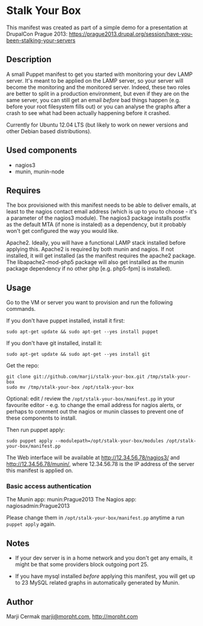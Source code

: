 # Stalk Your Box

This manifest was created as part of a simple demo for a presentation at DrupalCon Prague 2013:
  https://prague2013.drupal.org/session/have-you-been-stalking-your-servers

## Description
A small Puppet manifest to get you started with monitoring your dev LAMP server.
It's meant to be applied on the LAMP server, so your server will become the monitoring and the monitored server.
Indeed, these two roles are better to split in a production environment, but even if they are on the same server, you can still get an email *before* bad things happen (e.g. before your root filesystem fills out) or you can analyse the graphs after a crash to see what had been actually happening before it crashed.

Currently for Ubuntu 12.04 LTS (but likely to work on newer versions and other Debian based distributions).

## Used components
-    nagios3
-    munin, munin-node

## Requires
The box provisioned with this manifest needs to be able to deliver emails, at least to the nagios contact email address
(which is up to you to choose - it's a parameter of the nagios3 module).
The nagios3 package installs postfix as the default MTA (if none is instaled) as a dependency, but it probably won't get configured the way you would like. 

Apache2. Ideally, you will have a functional LAMP stack installed before applying this. Apache2 is required by both munin and nagios.
If not installed, it will get installed (as the manifest requires the apache2 package. The libapache2-mod-php5 package will also get installed as the munin package dependency if no other php [e.g. php5-fpm] is installed).


## Usage
Go to the VM or server you want to provision and run the following commands.

If you don't have puppet installed, install it first:
```
sudo apt-get update && sudo apt-get --yes install puppet
```

If you don't have git installed, install it:
```
sudo apt-get update && sudo apt-get --yes install git
```

Get the repo: 
```
git clone git://github.com/marji/stalk-your-box.git /tmp/stalk-your-box
sudo mv /tmp/stalk-your-box /opt/stalk-your-box
```
Optional: edit / review the `/opt/stalk-your-box/manifest.pp` in your favourite editor - e.g. to change the email address for nagios alerts, or perhaps to comment out the nagios or munin classes to prevent one of these components to install.

Then run puppet apply:  
```
sudo puppet apply --modulepath=/opt/stalk-your-box/modules /opt/stalk-your-box/manifest.pp
```

The Web interface will be available at http://12.34.56.78/nagios3/ and http://12.34.56.78/munin/, where 12.34.56.78 is the IP address of the server this manifest is applied on. 

### Basic access authentication
The Munin app:  munin:Prague2013
The Nagios app: nagiosadmin:Prague2013

Please change them in `/opt/stalk-your-box/manifest.pp` anytime a run `puppet apply` again.

## Notes
-   If your dev server is in a home network and you don't get any emails, it might be that some providers block outgoing port 25.

-   If you have mysql installed *before* applying this manifest, you will get up to 23 MySQL related graphs in automatically generated by Munin.


## Author
Marji Cermak <marji@morpht.com>, http://morpht.com
